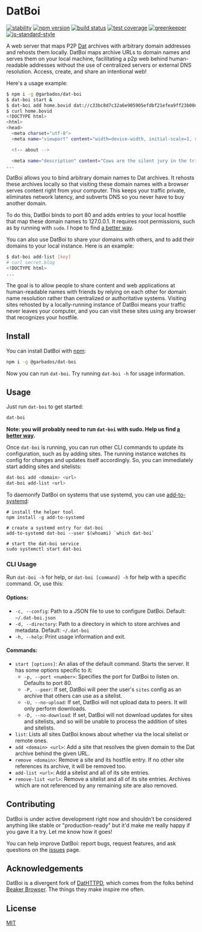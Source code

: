 # DatBoi

[![stability](https://img.shields.io/badge/stability-experimental-orange.svg?style=flat-square)](https://nodejs.org/api/documentation.html#documentation_stability_index)
[![npm version](https://img.shields.io/npm/v/@garbados/dat-boi.svg?style=flat-square)](https://www.npmjs.com/package/@garbados/dat-boi)
[![build status](https://img.shields.io/travis/garbados/dat-boi/master.svg?style=flat-square)](https://travis-ci.org/garbados/dat-boi)
[![test coverage](https://img.shields.io/coveralls/github/garbados/dat-boi/master.svg?style=flat-square)](https://coveralls.io/github/garbados/dat-boi)
[![greenkeeper](https://badges.greenkeeper.io/garbados/dat-boi.svg)](https://greenkeeper.io/)
[![js-standard-style](https://img.shields.io/badge/code%20style-standard-brightgreen.svg?style=flat-square)](https://github.com/feross/standard)

A web server that maps P2P [Dat](https://datprotocol.com) archives with arbitrary domain addresses and rehosts them locally. DatBoi maps archive URLs to domain names and serves them on your local machine, facilitating a p2p web behind human-readable addresses without the use of centralized servers or external DNS resolution. Access, create, and share an intentional web!

Here's a usage example:

```bash
$ npm i -g @garbados/dat-boi
$ dat-boi start &
$ dat-boi add home.bovid dat://c33bc8d7c32a6e905905efdbf21efea9ff23b00d1c3ee9aea80092eaba6c4957/
$ curl home.bovid
<!DOCTYPE html>
<html>
<head>
  <meta charset="utf-8">
  <meta name="viewport" content="width=device-width, initial-scale=1, shrink-to-fit=no">

  <!-- about -->

  <meta name="description" content="Cows are the silent jury in the trial of mankind.">
...
```

DatBoi allows you to bind arbitrary domain names to Dat archives. It rehosts these archives locally so that visiting these domain names with a browser serves content right from your computer. This keeps your traffic private, eliminates network latency, and subverts DNS so you never have to buy another domain.

To do this, DatBoi binds to port 80 and adds entries to your local hostfile that map these domain names to 127.0.0.1. It requires root permissions, such as by running with `sudo`. I hope to find [a better way](https://github.com/garbados/dat-boi/issues/8).

You can also use DatBoi to share your domains with others, and to add their domains to your local instance. Here is an example:

```bash
$ dat-boi add-list [key]
# curl secret.blog
<!DOCTYPE html>
...
```

The goal is to allow people to share content and web applications at human-readable names with friends by relying on each other for domain name resolution rather than centralized or authoritative systems. Visiting sites rehosted by a locally-running instance of DatBoi means your traffic never leaves your computer, and you can visit these sites using any browser that recognizes your hostfile.

## Install

You can install DatBoi with [npm](https://www.npmjs.com/):

```bash
npm i -g @garbados/dat-boi
```

Now you can run `dat-boi`. Try running `dat-boi -h` for usage information.

## Usage

Just run `dat-boi` to get started:

```bash
dat-boi
```

**Note: you will probably need to run `dat-boi` with sudo. Help us find [a better way](https://github.com/garbados/dat-boi/issues/8).**

Once `dat-boi` is running, you can run other CLI commands to update its configuration, such as by adding sites. The running instance watches its config for changes and updates itself accordingly. So, you can immediately start adding sites and sitelists:

```bash
dat-boi add <domain> <url>
dat-boi add-list <url>
```

To daemonify DatBoi on systems that use systemd, you can use [add-to-systemd](https://www.npmjs.com/package/add-to-systemd):

```
# install the helper tool
npm install -g add-to-systemd

# create a systemd entry for dat-boi
add-to-systemd dat-boi --user $(whoami) `which dat-boi`

# start the dat-boi service
sudo systemctl start dat-boi
```

### CLI Usage

Run `dat-boi -h` for help, or `dat-boi [command] -h` for help with a specific command. Or, use this:

#### Options:

- `-c, --config`: Path to a JSON file to use to configure DatBoi. Default: `~/.dat-boi.json`
- `-d, --directory`: Path to a directory in which to store archives and metadata. Default: `~/.dat-boi`
- `-h, --help`: Print usage information and exit.

#### Commands:

- `start [options]`: An alias of the default command. Starts the server. It has some options specific to it:
	- `-p, --port <number>`: Specifies the port for DatBoi to listen on. Defaults to port 80.
    - `-P, --peer`: If set, DatBoi will peer the user's `sites` config as an archive that others can use as a sitelist.
    - `-U, --no-upload`: If set, DatBoi will not upload data to peers. It will only perform downloads.
    - `-D, --no-download`: If set, DatBoi will not download updates for sites and sitelists, and so will be unable to process the addition of sites and sitelists.
- `list`: Lists all sites DatBoi knows about whether via the local sitelist or remote ones.
- `add <domain> <url>`: Add a site that resolves the given domain to the Dat archive behind the given URL.
- `remove <domain>`: Remove a site and its hostfile entry. If no other site references its archive, it will be removed too.
- `add-list <url>`: Add a sitelist and all of its site entries.
- `remove-list <url>`: Remove a sitelist and all of its site entries. Archives which are not referenced by any remaining site are also removed.

## Contributing

DatBoi is under active development right now and shouldn't be considered anything like stable or "production-ready" but it'd make me really happy if you gave it a try. Let me know how it goes!

You can help improve DatBoi: report bugs, request features, and ask questions on the [issues](https://github.com/garbados/dat-boi/issues) page.

## Acknowledgements

DatBoi is a divergent fork of [DatHTTPD](https://github.com/beakerbrowser/dathttpd), which comes from the folks behind [Beaker Browser](https://beakerbrowser.com/). The things they make inspire me often.

## License

[MIT](./LICENSE)
